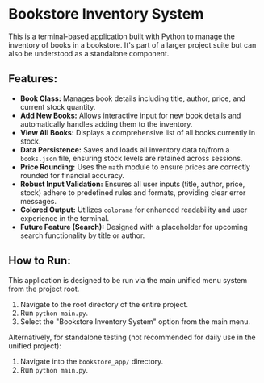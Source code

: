 # Bookstore Inventory System

This is a terminal-based application built with Python to manage the inventory of books in a bookstore. It's part of a larger project suite but can also be understood as a standalone component.

## Features:
-   **Book Class:** Manages book details including title, author, price, and current stock quantity.
-   **Add New Books:** Allows interactive input for new book details and automatically handles adding them to the inventory.
-   **View All Books:** Displays a comprehensive list of all books currently in stock.
-   **Data Persistence:** Saves and loads all inventory data to/from a `books.json` file, ensuring stock levels are retained across sessions.
-   **Price Rounding:** Uses the `math` module to ensure prices are correctly rounded for financial accuracy.
-   **Robust Input Validation:** Ensures all user inputs (title, author, price, stock) adhere to predefined rules and formats, providing clear error messages.
-   **Colored Output:** Utilizes `colorama` for enhanced readability and user experience in the terminal.
-   **Future Feature (Search):** Designed with a placeholder for upcoming search functionality by title or author.

## How to Run:
This application is designed to be run via the main unified menu system from the project root.
1.  Navigate to the root directory of the entire project.
2.  Run `python main.py`.
3.  Select the "Bookstore Inventory System" option from the main menu.

Alternatively, for standalone testing (not recommended for daily use in the unified project):
1.  Navigate into the `bookstore_app/` directory.
2.  Run `python main.py`.